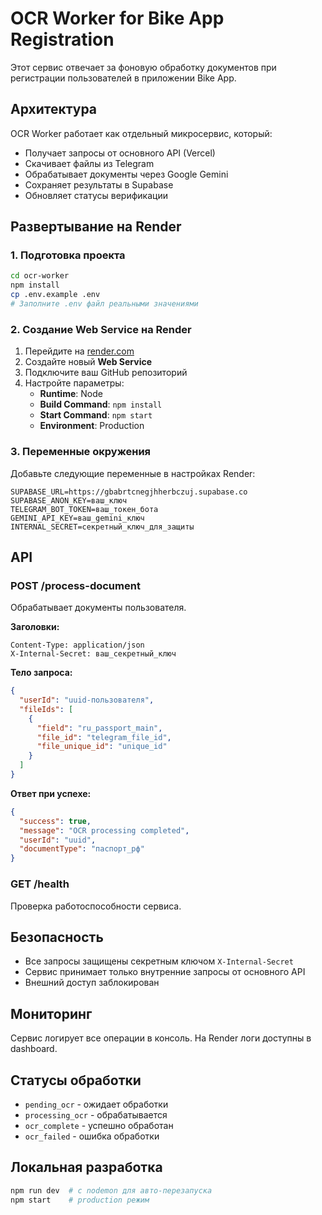 # OCR Worker for Bike App Registration

Этот сервис отвечает за фоновую обработку документов при регистрации пользователей в приложении Bike App.

## Архитектура

OCR Worker работает как отдельный микросервис, который:
- Получает запросы от основного API (Vercel)
- Скачивает файлы из Telegram
- Обрабатывает документы через Google Gemini
- Сохраняет результаты в Supabase
- Обновляет статусы верификации

## Развертывание на Render

### 1. Подготовка проекта

```bash
cd ocr-worker
npm install
cp .env.example .env
# Заполните .env файл реальными значениями
```

### 2. Создание Web Service на Render

1. Перейдите на [render.com](https://render.com)
2. Создайте новый **Web Service**
3. Подключите ваш GitHub репозиторий
4. Настройте параметры:
   - **Runtime**: Node
   - **Build Command**: `npm install`
   - **Start Command**: `npm start`
   - **Environment**: Production

### 3. Переменные окружения

Добавьте следующие переменные в настройках Render:

```
SUPABASE_URL=https://gbabrtcnegjhherbczuj.supabase.co
SUPABASE_ANON_KEY=ваш_ключ
TELEGRAM_BOT_TOKEN=ваш_токен_бота
GEMINI_API_KEY=ваш_gemini_ключ
INTERNAL_SECRET=секретный_ключ_для_защиты
```

## API

### POST /process-document

Обрабатывает документы пользователя.

**Заголовки:**
```
Content-Type: application/json
X-Internal-Secret: ваш_секретный_ключ
```

**Тело запроса:**
```json
{
  "userId": "uuid-пользователя",
  "fileIds": [
    {
      "field": "ru_passport_main",
      "file_id": "telegram_file_id",
      "file_unique_id": "unique_id"
    }
  ]
}
```

**Ответ при успехе:**
```json
{
  "success": true,
  "message": "OCR processing completed",
  "userId": "uuid",
  "documentType": "паспорт_рф"
}
```

### GET /health

Проверка работоспособности сервиса.

## Безопасность

- Все запросы защищены секретным ключом `X-Internal-Secret`
- Сервис принимает только внутренние запросы от основного API
- Внешний доступ заблокирован

## Мониторинг

Сервис логирует все операции в консоль. На Render логи доступны в dashboard.

## Статусы обработки

- `pending_ocr` - ожидает обработки
- `processing_ocr` - обрабатывается
- `ocr_complete` - успешно обработан
- `ocr_failed` - ошибка обработки

## Локальная разработка

```bash
npm run dev  # с nodemon для авто-перезапуска
npm start    # production режим